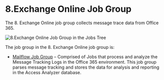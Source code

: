 # 8.Exchange Online Job Group

The 8. Exchange Online job group collects message trace data from Office 365.

![8.Exchange Online Job Group in the Jobs Tree](/img/product_docs/accessanalyzer/12.0/solutions/exchange/online/jobstree.webp)

The job group in the 8. Exchange Online job group is:

- [Mailflow Job Group](/docs/accessanalyzer/12.0/solutions/exchange/online/mailflow/overview.md) – Comprised of Jobs that process and analyze the
  Message Tracking Logs in the Office 365 environment. This job group parses message tracking and
  stores the data for analysis and reporting in the Access Analyzer database.
